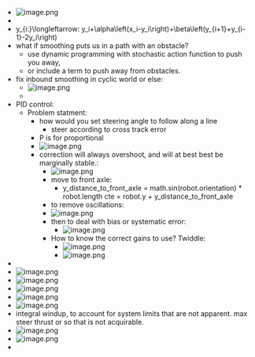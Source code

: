 - ![image.png](../assets/image_1708892561332_0.png)
-
- y_{i\:}\longleftarrow\: y_i+\alpha\left(x_i-y_i\right)+\beta\left(y_{i+1}+y_{i-1}-2y_i\right)
- what if smoothing puts us in a path with  an obstacle?
	- use dynamic programming with stochastic action function to push you away,
	- or include a term to push away from obstacles.
- fix inbound smoothing in cyclic world or else:
	- ![image.png](../assets/image_1709294615426_0.png)
	-
- PID control:
	- Problem statment:
		- how would you set steering angle to follow along a line
			- steer according to cross track error
		- P is for proportional
		- ![image.png](../assets/image_1709219452726_0.png)
		- correction will always overshoot, and will at best best be marginally stable.:
			- ![image.png](../assets/image_1709219585449_0.png)
			- move to front  axle:
				- y_distance_to_front_axle = math.sin(robot.orientation) * robot.length
				  cte = robot.y + y_distance_to_front_axle
			- to remove oscillations:
			- ![image.png](../assets/image_1709225264769_0.png)
			- then to deal with bias or systematic error:
				- ![image.png](../assets/image_1709226744520_0.png)
			- How to know the correct gains to use? Twiddle:
				- ![image.png](../assets/image_1709227701459_0.png)
				- ![image.png](../assets/image_1709228416219_0.png)
-
- ![image.png](../assets/image_1709237756500_0.png)
- ![image.png](../assets/image_1709245501297_0.png)
- ![image.png](../assets/image_1709248525397_0.png)
- ![image.png](../assets/image_1709249187704_0.png)
- ![image.png](../assets/image_1709249825117_0.png)
- integral windup, to account for system limits that are not apparent. max steer thrust or so that is not acquirable.
- ![image.png](../assets/image_1709984827597_0.png)
- ![image.png](../assets/image_1709993295501_0.png)
-